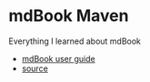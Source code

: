 # mdBook Maven


Everything I learned about mdBook

* [mdBook user guide](https://rust-lang.github.io/mdBook/)
* [source](https://github.com/rust-lang/mdBook/)





